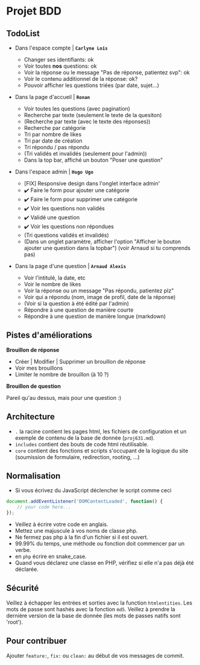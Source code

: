 # Projet BDD

## TodoList

- Dans l'espace compte | **`Carlyne Lois`**
    - Changer ses identifiants: ok
    - Voir toutes **nos** questions: ok
    - Voir la réponse ou le message "Pas de réponse, patientez svp": ok
    - Voir le contenu additionnel de la réponse: ok?
    - Pouvoir afficher les questions triées (par date, sujet...)

- Dans la page d'accueil | **`Ronan`**
    - Voir toutes les questions (avec pagination)
    - Recherche par texte (seulement le texte de la quesiton)
    - (Recherche par texte (avec le texte des réponses))
    - Recherche par catégorie
    - Tri par nombre de likes
    - Tri par date de création
    - Tri répondu / pas répondu
    - (Tri validés et invalidés (seulement pour l'admin))
    - Dans la top bar, affiché un bouton "Poser une question"

- Dans l'espace admin | **`Hugo Ugo`**
    - [FIX] Responsive design dans l'onglet interface admin'
    - ✔️ Faire le form pour ajouter une catégorie
    - ✔️ Faire le form pour supprimer une catégorie
    - ✔️ Voir les questions non validés
    - ✔️ Validé une question
    - ✔️ Voir les questions non répondues
    - (Tri questions validés et invalidés)
    - (Dans un onglet paramètre, afficher l'option "Afficher le bouton ajouter une question dans la topbar") (voir Arnaud si tu comprends pas)

- Dans la page d'une question | **`Arnaud Alexis`**
    - Voir l'intitulé, la date, etc
    - Voir le nombre de likes
    - Voir la réponse ou un message "Pas répondu, patientez plz"
    - Voir qui a répondu (nom, image de profil, date de la réponse)
    - (Voir si la question à été édité par l'admin)
    - Répondre à une question de manière courte
    - Répondre à une question de manière longue (markdown)

## Pistes d'améliorations
**Brouillon de réponse**
- Créer | Modifier | Supprimer un brouillon de réponse
- Voir mes brouillons
- Limiter le nombre de brouillon (à 10 ?)

**Brouillon de question**

Pareil qu'au dessus, mais pour une question :)
## Architecture

 - `.` la racine contient les pages html, les fichiers de configuration et un exemple de contenu de la base de donnée (`proj631.md`).
 - `includes` contient des bouts de code html réutilisable.
 - `core` contient des fonctions et scripts s'occupant de la logique du site (soumission de formulaire, redirection, rooting, ...)

## Normalisation

 - Si vous écrivez du JavaScript déclencher le script comme ceci
````js
document.addEventListener('DOMContentLoaded', function() {
    // your code here...
});
````
 - Veillez à écrire votre code en anglais.
 - Mettez une majuscule à vos noms de classe php.
 - Ne fermez pas php à la fin d'un fichier si il est ouvert.
 - 99.99% du temps, une méthode ou fonction doit commencer par un verbe.
 - en `php` écrire en snake_case.
 - Quand vous déclarez une classe en PHP, vérifiez si elle n'a pas déjà été déclarée.

## Sécurité

Veillez à échapper les entrées et sorties avec la function `htmlentities`.
Les mots de passe sont hashés avec la fonction `md5`.
Veillez à prendre la dernière version de la base de donnée (les mots de passes natifs sont 'root').

## Pour contribuer

Ajouter `feature:`, `fix:` ou `clean:` au début de vos messages de commit.
